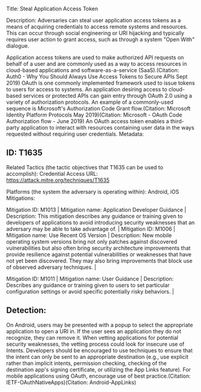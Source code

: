 Title: Steal Application Access Token

Description: Adversaries can steal user application access tokens as a means of acquiring credentials to access remote systems and resources. This can occur through social engineering or URI hijacking and typically requires user action to grant access, such as through a system "Open With" dialogue.

Application access tokens are used to make authorized API requests on behalf of a user and are commonly used as a way to access resources in cloud-based applications and software-as-a-service (SaaS).(Citation: Auth0 - Why You Should Always Use Access Tokens to Secure APIs Sept 2019) OAuth is one commonly implemented framework used to issue tokens to users for access to systems. An application desiring access to cloud-based services or protected APIs can gain entry through OAuth 2.0 using a variety of authorization protocols. An example of a commonly-used sequence is Microsoft's Authorization Code Grant flow.(Citation: Microsoft Identity Platform Protocols May 2019)(Citation: Microsoft - OAuth Code Authorization flow - June 2019) An OAuth access token enables a third-party application to interact with resources containing user data in the ways requested without requiring user credentials. Metadata:

## ID: T1635

Related Tactics (the tactic objectives that T1635 can be used to accomplish): Credential Access URL: https://attack.mitre.org/techniques/T1635

Platforms (the system the adversary is operating within): Android, iOS Mitigations:

Mitigation ID: M1013 | Mitigation name: Application Developer Guidance | Description: This mitigation describes any guidance or training given to developers of applications to avoid introducing security weaknesses that an adversary may be able to take advantage of. | Mitigation ID: M1006 | Mitigation name: Use Recent OS Version | Description: New mobile operating system versions bring not only patches against discovered vulnerabilities but also often bring security architecture improvements that provide resilience against potential vulnerabilities or weaknesses that have not yet been discovered. They may also bring improvements that block use of observed adversary techniques. |

Mitigation ID: M1011 | Mitigation name: User Guidance | Description: Describes any guidance or training given to users to set particular configuration settings or avoid specific potentially risky behaviors. |

## Detection:

On Android, users may be presented with a popup to select the appropriate application to open a URI in. If the user sees an application they do not recognize, they can remove it. When vetting applications for potential security weaknesses, the vetting process could look for insecure use of Intents. Developers should be encouraged to use techniques to ensure that the intent can only be sent to an appropriate destination (e.g., use explicit rather than implicit intents, permission checking, checking of the destination app's signing certificate, or utilizing the App Links feature). For mobile applications using OAuth, encourage use of best practice.(Citation: IETF-OAuthNativeApps)(Citation: Android-AppLinks)